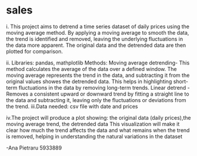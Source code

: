 # sales
i. This project aims to detrend a time series dataset of daily prices using the moving average method. By applying a moving average to smooth the data, the trend is identified and removed, leaving the underlying fluctuations in the data more apparent. The original data and the detrended data are then plotted for comparison.

ii. Libraries: pandas, mathplotlib
    Methods: Moving average detrending- This method calculates the average of the data over a defined window. The moving average represents the trend in the data, and subtracting it from the original values showes the detrended data. This helps in highlighting short-term fluctuations in the data by removing long-term trends.
             Linear detrend - Removes a consistent upward or downward trend by fitting a straight line to the data and subtracting it, leaving only the fluctuations or deviations from the trend.
iii.Data needed: csv file with date and prices

iv.The project will produce a plot showing: the original data (daily prices),the moving average trend, the detrended data
This visualization will make it clear how much the trend affects the data and what remains when the trend is removed, helping in understanding the natural variations in the dataset


-Ana Pietraru 5933889
